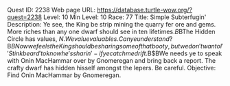 Quest ID: 2238
Web page URL: https://database.turtle-wow.org/?quest=2238
Level: 10
Min Level: 10
Race: 77
Title: Simple Subterfugin'
Description: Ye see, the King be strip mining the quarry fer ore and gems. More riches than any one dwarf should see in ten lifetimes.$B$BThe Hidden Circle has values, $N. We value valuables. Can ye understand?$B$BNow we feels the King should be sharing some of that booty, but we don't want ol' 'Stinkbeard' to know he's sharin' - if ye catch me drift.$B$BWe needs ye to speak with Onin MacHammar over by Gnomeregan and bring back a report. The crafty dwarf has hidden hisself amongst the lepers. Be careful.
Objective: Find Onin MacHammar by Gnomeregan.
